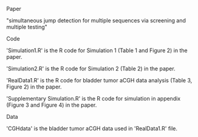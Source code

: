 Paper

"simultaneous jump detection for multiple sequences via screening and multiple testing"

Code

'Simulation1.R' is the R code for Simulation 1 (Table 1 and Figure 2) in the paper.

'Simulation2.R' is the R code for Simulation 2 (Table 2) in the paper.

'RealData1.R' is the R code for bladder tumor aCGH data analysis (Table 3, Figure 2) in the paper.

'Supplementary Simulation.R' is the R code for simulation in appendix (Figure 3 and Figure 4) in the paper.

Data

'CGHdata' is the bladder tumor aCGH data used in 'RealData1.R' file.

